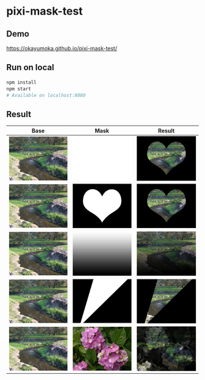 # pixi-mask-test

## Demo

https://okayumoka.github.io/pixi-mask-test/

## Run on local

```bash
npm install
npm start
# Available on localhost:8080
```

## Result

| Base | Mask | Result |
|------|------|--------|
|<img src="docs/img/img1.png" width="200">|<img src="docs/mask/mask1.png" width="200">|<img src="result/result-mask1.png" width="200">|
|<img src="docs/img/img1.png" width="200">|<img src="docs/mask/mask2.png" width="200">|<img src="result/result-mask2.png" width="200">|
|<img src="docs/img/img1.png" width="200">|<img src="docs/mask/mask3.png" width="200">|<img src="result/result-mask3.png" width="200">|
|<img src="docs/img/img1.png" width="200">|<img src="docs/mask/mask4.png" width="200">|<img src="result/result-mask4.png" width="200">|
|<img src="docs/img/img1.png" width="200">|<img src="docs/mask/mask5.png" width="200">|<img src="result/result-mask5.png" width="200">|

